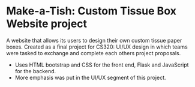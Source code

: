 # Make-a-Tish: Custom Tissue Box Website project

A website that allows its users to design their own custom tissue paper boxes. Created as a final project for CS320: UI/UX design in which teams were tasked to exchange and complete each others project proposals. 

- Uses HTML bootstrap and CSS for the front end, Flask and JavaScript for the backend.
- More emphasis was put in the UI/UX segment of this project.

